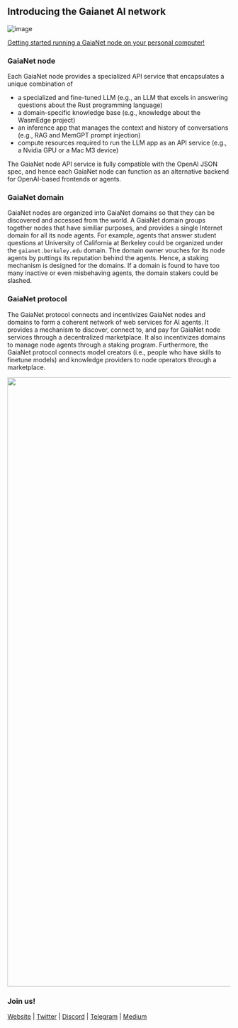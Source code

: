 ## Introducing the Gaianet AI network

![image](https://github.com/GaiaNet-AI/.github/assets/45785633/d6976adc-f97d-4f86-a648-0f2f5c8e7eee)

[Getting started running a GaiaNet node on your personal computer!](https://github.com/GaiaNet-AI/gaianet-node/blob/main/README.md)

### GaiaNet node

Each GaiaNet node provides a specialized API service that encapsulates a unique combination of

* a specialized and fine-tuned LLM (e.g., an LLM that excels in answering questions about the Rust programming language)
* a domain-specific knowledge base (e.g., knowledge about the WasmEdge project)
* an inference app that manages the context and history of conversations (e.g., RAG and MemGPT prompt injection)
* compute resources required to run the LLM app as an API service (e.g., a Nvidia GPU or a Mac M3 device)

The GaiaNet node API service is fully compatible with the OpenAI JSON spec, and hence each GaiaNet node can function as an alternative backend for OpenAI-based frontends or agents.

### GaiaNet domain

GaiaNet nodes are organized into GaiaNet domains so that they can be discovered and accessed from the world. A GaiaNet domain groups together nodes that have similiar purposes, and provides a single Internet domain for all its node agents. For example, agents that answer student questions at University of California at Berkeley could be organized under the `gaianet.berkeley.edu` domain. The domain owner vouches for its node agents by puttings its reputation behind the agents. Hence, a staking mechanism is designed for the domains. If a domain is found to have too many inactive or even misbehaving agents, the domain stakers could be slashed.

### GaiaNet protocol

The GaiaNet protocol connects and incentivizes GaiaNet nodes and domains to form a coherent network of web services for AI agents. It provides a mechanism to discover, connect to, and pay for GaiaNet node services through a decentralized marketplace. It also incentivizes domains to manage node agents through a staking program. Furthermore, the GaiaNet protocol connects model creators (i.e., people who have skills to finetune models) and knowledge providers to node operators through a marketplace.

<div align="center">
  
<img width="1375" alt="image" src="https://github.com/GaiaNet-AI/.github/assets/45785633/22d63d2e-1aba-420a-8085-4c6f57e438b6">


</div>


### Join us!

[Website](https://www.gaianet.ai/) | [Twitter](https://twitter.com/Gaianet_AI) | [Discord](https://discord.gg/x8gfzVFC) | [Telegram](https://t.me/Gaianet_AI) | [Medium](https://medium.com/@Gaianet.ai)
